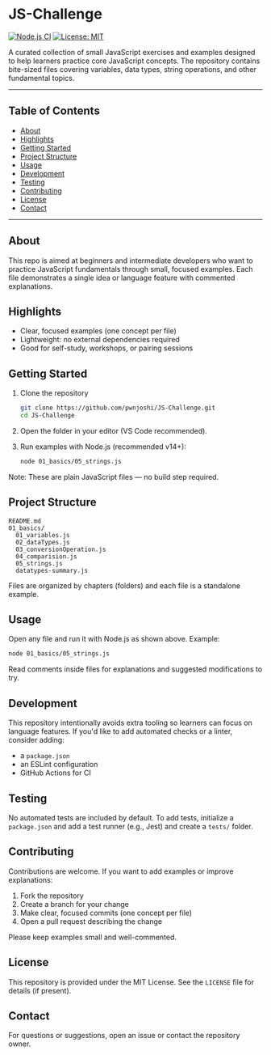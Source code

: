 # JS-Challenge

[![Node.js CI](https://github.com/pwnjoshi/JS-Challenge/actions/workflows/nodejs.yml/badge.svg)](https://github.com/pwnjoshi/JS-Challenge/actions/workflows/nodejs.yml)
[![License: MIT](https://img.shields.io/badge/License-MIT-yellow.svg)](LICENSE)

A curated collection of small JavaScript exercises and examples designed to help learners practice core JavaScript concepts. The repository contains bite-sized files covering variables, data types, string operations, and other fundamental topics.

---

## Table of Contents

- [About](#about)
- [Highlights](#highlights)
- [Getting Started](#getting-started)
- [Project Structure](#project-structure)
- [Usage](#usage)
- [Development](#development)
- [Testing](#testing)
- [Contributing](#contributing)
- [License](#license)
- [Contact](#contact)

---

## About

This repo is aimed at beginners and intermediate developers who want to practice JavaScript fundamentals through small, focused examples. Each file demonstrates a single idea or language feature with commented explanations.

## Highlights

- Clear, focused examples (one concept per file)
- Lightweight: no external dependencies required
- Good for self-study, workshops, or pairing sessions

## Getting Started

1. Clone the repository

	```bash
	git clone https://github.com/pwnjoshi/JS-Challenge.git
	cd JS-Challenge
	```

2. Open the folder in your editor (VS Code recommended).
3. Run examples with Node.js (recommended v14+):

	```bash
	node 01_basics/05_strings.js
	```

Note: These are plain JavaScript files — no build step required.

## Project Structure

```
README.md
01_basics/
  01_variables.js
  02_dataTypes.js
  03_conversionOperation.js
  04_comparision.js
  05_strings.js
  datatypes-summary.js
```

Files are organized by chapters (folders) and each file is a standalone example.

## Usage

Open any file and run it with Node.js as shown above. Example:

```bash
node 01_basics/05_strings.js
```

Read comments inside files for explanations and suggested modifications to try.

## Development

This repository intentionally avoids extra tooling so learners can focus on language features. If you'd like to add automated checks or a linter, consider adding:

- a `package.json`
- an ESLint configuration
- GitHub Actions for CI

## Testing

No automated tests are included by default. To add tests, initialize a `package.json` and add a test runner (e.g., Jest) and create a `tests/` folder.

## Contributing

Contributions are welcome. If you want to add examples or improve explanations:

1. Fork the repository
2. Create a branch for your change
3. Make clear, focused commits (one concept per file)
4. Open a pull request describing the change

Please keep examples small and well-commented.

## License

This repository is provided under the MIT License. See the `LICENSE` file for details (if present).

## Contact

For questions or suggestions, open an issue or contact the repository owner.
